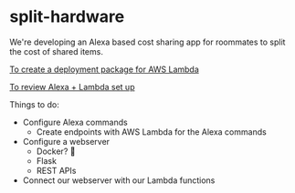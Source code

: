 # split-hardware

We're developing an Alexa based cost sharing app for roommates to split the cost of shared items.

[To create a deployment package for AWS Lambda](https://docs.aws.amazon.com/lambda/latest/dg/lambda-python-how-to-create-deployment-package.html)

[To review Alexa + Lambda set up](https://medium.com/crowdbotics/how-to-build-a-custom-amazon-alexa-skill-step-by-step-my-favorite-chess-player-dcc0edae53fb)

Things to do: 
* Configure Alexa commands
  * Create endpoints with AWS Lambda for the Alexa commands
* Configure a webserver
  * Docker? :grimacing:
  * Flask
  * REST APIs
* Connect our webserver with our Lambda functions
